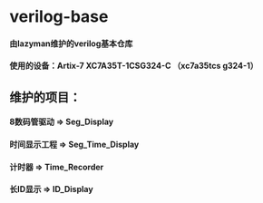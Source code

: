 # verilog-base
#### 由lazyman维护的verilog基本仓库
#### 使用的设备：Artix-7 XC7A35T-1CSG324-C （xc7a35tcs g324-1）

## 维护的项目：
#### 8数码管驱动       => Seg_Display
#### 时间显示工程      => Seg_Time_Display
#### 计时器           => Time_Recorder
#### 长ID显示         => ID_Display
